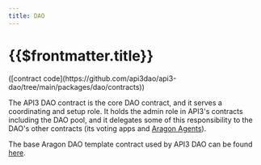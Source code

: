 ```yaml
---
title: DAO
---
```


# {{$frontmatter.title}}

<TocHeader />
<TOC class="table-of-contents" :include-level="[2,3]" />
([contract code](https://github.com/api3dao/api3-dao/tree/main/packages/dao/contracts))

The API3 DAO contract is the core DAO contract, and it serves a coordinating and setup role. It holds the admin role in API3's contracts including the DAO pool, and it delegates some of this responsibility to the DAO's other contracts (its voting apps and [Aragon Agents](https://aragon.org/agent)).

The base Aragon DAO template contract used by API3 DAO can be found [here](https://github.com/aragon/dao-templates/blob/master/shared/contracts/BaseTemplate.sol).